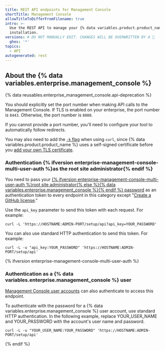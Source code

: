 ```yaml
---
title: REST API endpoints for Management Console
shortTitle: Management Console
allowTitleToDifferFromFilename: true
intro: >-
  Use the REST API to manage your {% data variables.product.product_name %}
  installation.
versions: # DO NOT MANUALLY EDIT. CHANGES WILL BE OVERWRITTEN BY A 🤖
  ghes: '*'
topics:
  - API
autogenerated: rest
---
```


## About the {% data variables.enterprise.management_console %}

{% data reusables.enterprise_management_console.api-deprecation %}

You should explicitly set the port number when making API calls to the Management Console. If TLS is enabled on your enterprise, the port number is `8443`. Otherwise, the port number is `8080`.

If you cannot provide a port number, you'll need to configure your tool to automatically follow redirects.

You may also need to add the [`-k` flag](http://curl.haxx.se/docs/manpage.html#-k) when using `curl`, since {% data variables.product.product_name %} uses a self-signed certificate before you [add your own TLS certificate](/admin/configuration/configuring-network-settings/configuring-tls).

### Authentication {% ifversion enterprise-management-console-multi-user-auth %}as the root site administrator{% endif %}

You need to pass your [{% ifversion enterprise-management-console-multi-user-auth %}root site administrator{% else %}{% data variables.enterprise.management_console %}{% endif %} password](/admin/configuration/administering-your-instance-from-the-management-console/managing-access-to-the-management-console) as an authentication token to every endpoint in this category except "[Create a GitHub license](#create-a-github-license)."

Use the `api_key` parameter to send this token with each request. For example:

```shell
curl -L 'https://HOSTNAME:ADMIN-PORT/setup/api?api_key=YOUR_PASSWORD'
```

You can also use standard HTTP authentication to send this token. For example:

```shell
curl -L -u "api_key:YOUR_PASSWORD" 'https://HOSTNAME:ADMIN-PORT/setup/api'
```

{% ifversion enterprise-management-console-multi-user-auth %}

### Authentication as a {% data variables.enterprise.management_console %} user

[Management Console user accounts](/admin/configuration/administering-your-instance-from-the-management-console/managing-access-to-the-management-console#management-console-user) can also authenticate to access this endpoint.

To authenticate with the password for a {% data variables.enterprise.management_console %} user account, use standard HTTP authentication. In the following example, replace YOUR_USER_NAME and YOUR_PASSWORD with the account's user name and password.

```shell
curl -L -u "YOUR_USER_NAME:YOUR_PASSWORD" 'https://HOSTNAME:ADMIN-PORT/setup/api'
```

{% endif %}

<!-- Content after this section is automatically generated -->
